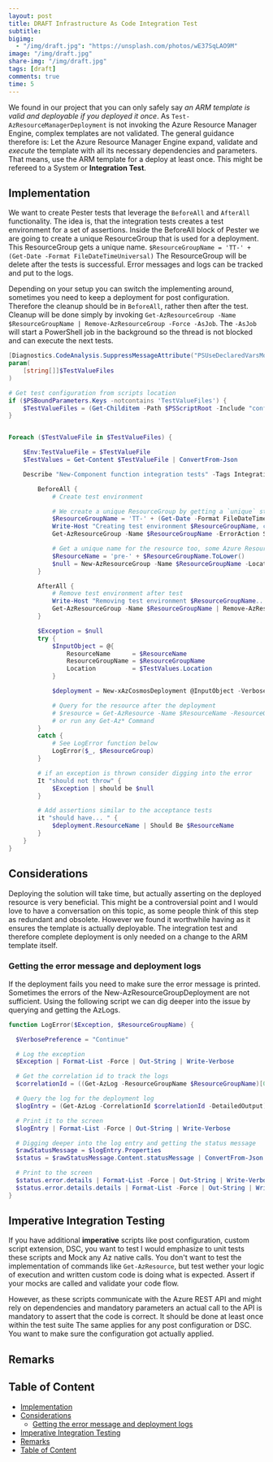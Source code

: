 ```yaml
---
layout: post
title: DRAFT Infrastructure As Code Integration Test
subtitle:
bigimg:
  - "/img/draft.jpg": "https://unsplash.com/photos/wE37SqLAO9M"
image: "/img/draft.jpg"
share-img: "/img/draft.jpg"
tags: [draft]
comments: true
time: 5
---
```


We found in our project that you can only safely say _an ARM template is valid and deployable if you deployed it once_.
As `Test-AzResourceManagerDeployment` is not invoking the Azure Resource Manager Engine, complex templates are not validated.
The general guidance therefore is: Let the Azure Resource Manager Engine expand, validate and _execute_ the template with all its necessary dependencies and parameters. That means, use the ARM template for a deploy at least once.
This might be refereed to a System or **Integration Test**.

## Implementation

We want to create Pester tests that leverage the `BeforeAll` and `AfterAll` functionality.
The idea is, that the integration tests creates a test environment for a set of assertions.
Inside the BeforeAll block of Pester we are going to create a unique ResourceGroup that is used for a deployment.
This ResourceGroup gets a unique name. `$ResourceGroupName = 'TT-' + (Get-Date -Format FileDateTimeUniversal)`
The ResourceGroup will be delete after the tests is successful.
Error messages and logs can be tracked and put to the logs.

Depending on your setup you can switch the implementing around, sometimes you need to keep a deployment for post configuration.
Therefore the cleanup should be in `BeforeAll`, rather then after the test.
Cleanup will be done simply by invoking `Get-AzResourceGroup -Name $ResourceGroupName | Remove-AzResourceGroup -Force -AsJob`.
The `-AsJob` will start a PowerShell job in the background so the thread is not blocked and can execute the next tests.

```powershell
[Diagnostics.CodeAnalysis.SuppressMessageAttribute("PSUseDeclaredVarsMoreThanAssignments", "", Justification = "Variables are used inside Pester blocks.")]
param(
    [string[]]$TestValueFiles
)

# Get test configuration from scripts location
if ($PSBoundParameters.Keys -notcontains 'TestValueFiles') {
    $TestValueFiles = (Get-Childitem -Path $PSScriptRoot -Include "config.*.json" -Recurse).FullName
}


Foreach ($TestValueFile in $TestValueFiles) {

    $Env:TestValueFile = $TestValueFile
    $TestValues = Get-Content $TestValueFile | ConvertFrom-Json

    Describe "New-Component function integration tests" -Tags Integration, Build {

        BeforeAll {
            # Create test environment

            # We create a unique ResourceGroup by getting a `unique` string base on the date 20190824T1830434620Z, the file date time universal has 20 characters
            $ResourceGroupName = 'TT-' + (Get-Date -Format FileDateTimeUniversal)
            Write-Host "Creating test environment $ResourceGroupName, cleanup..."
            Get-AzResourceGroup -Name $ResourceGroupName -ErrorAction SilentlyContinue | Remove-AzResourceGroup -Force

            # Get a unique name for the resource too, some Azure Resources have a limitation of 24 characters, consider 20 for the unique string.
            $ResourceName = 'pre-' + $ResourceGroupName.ToLower()
            $null = New-AzResourceGroup -Name $ResourceGroupName -Location 'WestEurope'
        }

        AfterAll {
            # Remove test environment after test
            Write-Host "Removing test environment $ResourceGroupName..."
            Get-AzResourceGroup -Name $ResourceGroupName | Remove-AzResourceGroup -Force -AsJob
        }

        $Exception = $null
        try {
            $InputObject = @{
                ResourceName      = $ResourceName
                ResourceGroupName = $ResourceGroupName
                Location          = $TestValues.Location
            }

            $deployment = New-xAzCosmosDeployment @InputObject -Verbose

            # Query for the resource after the deployment
            # $resource = Get-AzResource -Name $ResourceName -ResourceGroupName $ResourceGroupName
            # or run any Get-Az* Command
        }
        catch {
            # See LogError function below
            LogError($_, $ResourceGroup)
        }

        # if an exception is thrown consider digging into the error
        It "should not throw" {
            $Exception | should be $null
        }

        # Add assertions similar to the acceptance tests
        it "should have... " {
            $deployment.ResourceName | Should Be $ResourceName
        }
    }
}
```

## Considerations

Deploying the solution will take time, but actually asserting on the deployed resource is very beneficial.
This might be a controversial point and I would love to have a conversation on this topic, as some people think of this step as redundant and obsolete.
However we found it worthwhile having as it ensures the template is actually deployable.
The integration test and therefore complete deployment is only needed on a change to the ARM template itself.

### Getting the error message and deployment logs

If the deployment fails you need to make sure the error message is printed.
Sometimes the errors of the New-AzResourceGroupDeployment are not sufficient.
Using the following script we can dig deeper into the issue by querying and getting the AzLogs.

```powershell
function LogError($Exception, $ResourceGroupName) {

  $VerbosePreference = "Continue"

  # Log the exception
  $Exception | Format-List -Force | Out-String | Write-Verbose

  # Get the correlation id to track the logs
  $correlationId = ((Get-AzLog -ResourceGroupName $ResourceGroupName)[0]).CorrelationId

  # Query the log for the deployment log
  $logEntry = (Get-AzLog -CorrelationId $correlationId -DetailedOutput)

  # Print it to the screen
  $logEntry | Format-List -Force | Out-String | Write-Verbose

  # Digging deeper into the log entry and getting the status message
  $rawStatusMessage = $logEntry.Properties
  $status = $rawStatusMessage.Content.statusMessage | ConvertFrom-Json

  # Print to the screen
  $status.error.details | Format-List -Force | Out-String | Write-Verbose
  $status.error.details.details | Format-List -Force | Out-String | Write-Verbose
}
```

## Imperative Integration Testing

If you have additional **imperative** scripts like post configuration, custom script extension, DSC, you want to test I would emphasize to unit tests these scripts and Mock any Az native calls.
You don't want to test the implementation of commands like `Get-AzResource`, but test wether your logic of execution and written custom code is doing what is expected.
Assert if your mocks are called and validate your code flow.

However, as these scripts communicate with the Azure REST API and might rely on dependencies and mandatory parameters an actual call to the API is mandatory to assert that the code is correct.
It should be done at least once within the test suite
The same applies for any post configuration or DSC.
You want to make sure the configuration got actually applied.

## Remarks

## Table of Content

- [Implementation](#implementation)
- [Considerations](#considerations)
  - [Getting the error message and deployment logs](#getting-the-error-message-and-deployment-logs)
- [Imperative Integration Testing](#imperative-integration-testing)
- [Remarks](#remarks)
- [Table of Content](#table-of-content)
